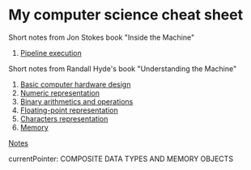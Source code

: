 # My computer science cheat sheet

Short notes from Jon Stokes book "Inside the Machine"

1. [Pipeline execution](./Inside_the_machine/1.md)

Short notes from Randall Hyde's book "Understanding the Machine"

1. [Basic computer hardware design](./Understanding_the_machine/machineri.md)
2. [Numeric representation](./Understanding_the_machine/numeric.md)
3. [Binary arithmetics and operations](./Understanding_the_machine/binary.md)
4. [Floating-point representation](./Understanding_the_machine/floating.md)
5. [Characters representation](./Understanding_the_machine/character.md)
6. [Memory](./Understanding_the_machine/memory.md)

[Notes](./notes.md)

currentPointer: COMPOSITE DATA TYPES AND MEMORY OBJECTS
